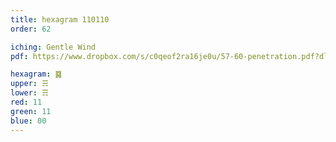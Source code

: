 ```yaml
---
title: hexagram 110110
order: 62

iching: Gentle Wind
pdf: https://www.dropbox.com/s/c0qeof2ra16je0u/57-60-penetration.pdf?dl=0

hexagram: ䷸
upper: ☴
lower: ☴
red: 11
green: 11
blue: 00
---
```

